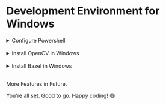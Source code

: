 # Development Environment for Windows

<details><summary> Configure Powershell</summary>

<br>

- [Install Powershell.](#install-powershell)
- [Install VSCode - 1.70.0](#install-vscode---1700)
- [Setup Powershell Terminal with oh-my-posh](#setup-powershell-terminal-with-oh-my-posh)
- [Install Git](#install-git)
- [Install PSReadLine - Autocompletion in Powershell](#install-psreadline---autocompletion-in-powershell)
- [Install Terminal-icons](#install-terminal-icons)
- [Install Posh-Git](#install-posh-git)

## Install Powershell.

[Here](https://apps.microsoft.com/store/detail/windows-terminal/9N0DX20HK701?hl=en-mm&gl=MM).

## Install VSCode - 1.70.0

[Get it](https://code.visualstudio.com/sha/download?build=stable&os=win32-x64-user).

## Setup Powershell Terminal with oh-my-posh

In Windows Terminal, change the default profile to **Powershell**. To open the setting, press **Ctrl + ,**.

<details><summary> View Image</summary>

![default](./assets/set_default_ps.png)

</details>

<br>
In the terminal, type

```
winget install JanDeDobbeleer.OhMyPosh -s winget
```
Launch new Powershell with administrator.

```
oh-my-posh font install
```
In the font list, install FiraCode and Meslo.

Then change the font in Windows Terminal. To open the setting, press **Ctrl + ,**.

<details><summary> View Image</summary>

![change_font](./assets/change_font.png)

</details>

> We need to change font for the terminal to render the icon needed for oh-my-posh themes.

To see available themes and apply it to terminal, enter the following command,

```
Get-PoshThemes
oh-my-posh init pwsh --config $env:POSH_THEMES_PATH\amro.omp.json | Invoke-Expression
```

But above theme change will be disappeared everytime you launch new terminal. To make changes everytime,

```
code .\.config\powershell\user_profile.ps1
```

In the file, write the following code snippet and save.

```
# oh-my-posh prompt
oh-my-posh init pwsh --config $env:POSH_THEMES_PATH\amro.omp.json | Invoke-Expression
```

Go back to your terminal, type

```
code $PROFILE.CurrentUserCurrentHost
```

In the file, write the following command and save.

```
. ${env:USERPROFILE}\.config\powershell\user_profile.ps1
```

## Install Git

Launch the powershell.

```
winget install --id Git.Git -e --source winget
```

## Install PSReadLine - Autocompletion in Powershell

Launch the powershell.

```
Install-Module -Name PSReadLine -AllowPrerelease -Scope CurrentUser -Force -SkipPublisherCheck
```
Set options for PSReadLine

Reopen the user_profile.ps1.

```
code .\.config\powershell\user_profile.ps1
```

In the file, add the following contents, and save.

```
# PSReadLine 
Set-PSReadLineOption -EditMode Emacs
Set-PSReadLineOption -BellStyle None
Set-PSReadLineKeyHandler -Chord 'Ctrl+d' -Function DeleteChar
Set-PSReadLineOption -PredictionSource History
Set-PSReadLineOption -PredictionViewStyle ListView
```

## Install Terminal-icons

Launch the Powershell.

```
Install-Module -Name Terminal-Icons -Repository PSGallery -Force
```

## Install Posh-Git

Launch the Powershell.

```
Install-Module posh-git -Scope CurrentUser
```

<span style="color:red"> Note that importing modules when the user launch the powershell will slow down the powershell startup time. 

That's why I put it inside the command called <b>init-mod</b>. If you want to load the modules, please invoke the above commmand.

Final <i><b>user_profile.ps1</b></i> will look like below</span>

<details><summary> View File Content</summary>

```
# oh-my-posh prompt
oh-my-posh init pwsh --config $env:POSH_THEMES_PATH\amro.omp.json | Invoke-Expression

# PSReadLine 
Set-PSReadLineOption -EditMode Emacs
Set-PSReadLineOption -BellStyle None
Set-PSReadLineKeyHandler -Chord 'Ctrl+d' -Function DeleteChar
Set-PSReadLineOption -PredictionSource History
Set-PSReadLineOption -PredictionViewStyle ListView

# Alias
Set-Alias grep findstr
Set-Alias bash 'C:\Program Files\Git\bin\bash.exe'
Set-Alias tig 'C:\Program Files\Git\usr\bin\tig.exe'
Set-Alias less 'C:\Program Files\Git\usr\bin\less.exe'

# Command - which
function which ( $command ) {
    Get-Command -Name $command -ErrorAction SilentlyContinue | 
        Select-Object -ExpandProperty Path -ErrorAction SilentlyContinue
}

# Command - init-mod
# For Importing Modules
function init-mod () {
    Import-Module posh-git
    Import-Module -Name Terminal-Icons
}
```
</details>

</details>

<br>

<details><summary> Install OpenCV in Windows </summary>

<br>

- [Install CMake - 3.24.0](#install-cmake---3240)
- [Install Visual Studio](#install-visual-studio)
- [Download OpenCV sources](#download-opencv-sources)
- [Install OpenCV](#install-opencv)

## Install CMake - 3.24.0

[Here](https://github.com/Kitware/CMake/releases/download/v3.24.0/cmake-3.24.0-windows-x86_64.msi).

Please select *Add Cmake to the system path for all users* during installation.

## Install Visual Studio

[Download](https://c2rsetup.officeapps.live.com/c2r/downloadVS.aspx?sku=community&channel=Release&version=VS2022&source=VSLandingPage&includeRecommended=true&cid=2030) from here. Install and Open the visual studio installer.

In Visual Studio Installer, search for **Desktop Development with C++**. Please check and install the tools according to the following image.

<details><summary> View Image </summary>

![vs](./assets/visual_studio.png)

</details> <br>

After installation is completed, please check the environment variable in the powershell.
```
echo $Env:VCINSTALLDIR
```
This should print - "C:\Program Files\Microsoft Visual Studio\2022\Community\VC". If not, please open environment variable window to set the variable.

## Download OpenCV sources

- [OpenCV](https://github.com/opencv/opencv/archive/refs/tags/4.6.0.zip) - 4.6.0
- [OpenCV-contrib](https://github.com/opencv/opencv_contrib/archive/refs/tags/4.6.0.zip) - 4.6.0

## Install OpenCV

1. Extract both zip files to folder.
2. Open **CMake-Gui** application.
3. Please proceed according to the figures below.

<details><summary> View Image </summary>

![step1](./assets/ocv_step1.png)

</details><br>

4. After clicking "**Configure**", you will be asked for build folder creation ( "Yes" ) and choose compiler. 
Please select "**Visual Studio 17 2022**"

<details><summary> View Image </summary>

![sub_step1](./assets/generator_ocv.png)

</details><br>

5. Please wait for configuration to be done and then, search for "opencv_extra_modules_path" and "cmake_install_prefix". Then Click "**Generate**" button to begin the generation process.

  <details><summary> View Image </summary>

  ![step2](./assets/ocv_step2.png)

  ![step3](./assets/ocv_step3.png)

  </details> <br>

6. After generation process is finished, click the "**Open Project**" button besides "**Generate**" button. This will open up the "**Visual Studio**".

7. In "**Visual Studio**", 

<details><summary> View Image </summary>

![step4](./assets/vs_config.png)

</details> <br>

You've done setting up OpenCV for Windows. If you have any questions, please open an issue.

</details>

<br>

<details><summary> Install Bazel in Windows </summary>

<br>

## Download bazel - 5.2.0

- [Here](https://github.com/bazelbuild/bazel/releases/download/5.2.0/bazel-5.2.0-windows-x86_64.exe).

1. Rename the "**bazel-5.2.0-windows-x86_64.exe**" to "**bazel.exe**".
2. Move the exe file to under "**D:/Dev_pkgs/bazel/**". 
3. Update the *PATH* environment variable of user variable, please check below image.

<details><summary> View Image </summary>

![env_setup](./assets/env_setup.png)

</details>

<br>

You can check the bazel whether it is working or not by calling this command.

Launch new powershell.

```
bazel --version # bazel 5.2.0
```

4. If you want to use bazel with "**Clang**", you must do the following step.

<details><summary> View Image </summary>

![bazel_llvm](./assets/bazel_llvm.png)

</details>

</details>

<br>

More Features in Future.

You're all set. Good to go. Happy coding! :smile: